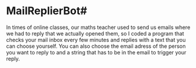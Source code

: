 # MailReplierBot#

In times of online classes, our maths teacher used to send us emails where we had to reply that
we actually opened them, so I coded a program that checks your mail inbox every few minutes and replies
with a text that you can choose yourself. You can also choose the email adress of the person you want to 
reply to and a string that has to be in the email to trigger your reply.
